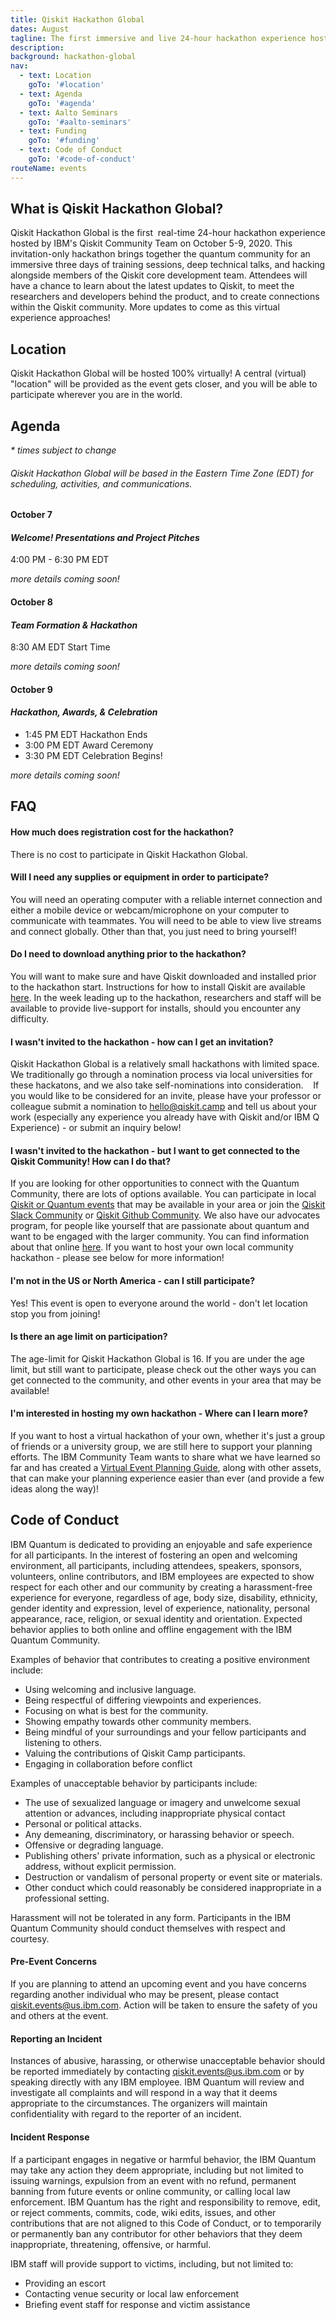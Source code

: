 ```yaml
---
title: Qiskit Hackathon Global
dates: August
tagline: The first immersive and live 24-hour hackathon experience hosted by IBM's Qiskit Community Team
description:
background: hackathon-global
nav:
  - text: Location
    goTo: '#location'
  - text: Agenda
    goTo: '#agenda'
  - text: Aalto Seminars
    goTo: '#aalto-seminars'
  - text: Funding
    goTo: '#funding'
  - text: Code of Conduct
    goTo: '#code-of-conduct'
routeName: events
---
```


## What is Qiskit Hackathon Global?
Qiskit Hackathon Global is the first  real-time 24-hour hackathon experience hosted by IBM's Qiskit Community Team on October 5-9, 2020. This invitation-only hackathon brings together the quantum community for an immersive three days of training sessions, deep technical talks, and hacking alongside members of the Qiskit core development team.
Attendees will have a chance to learn about the latest updates to Qiskit, to meet the researchers and developers behind the product, and to create connections within the Qiskit community.
More updates to come as this virtual experience approaches!

## Location
Qiskit Hackathon Global will be hosted 100% virtually! A central (virtual) "location" will be provided as the event gets closer, and you will be able to participate wherever you are in the world.

## Agenda
_* times subject to change_
###### Qiskit Hackathon Global will be based in the Eastern Time Zone (EDT) for scheduling, activities, and communications. 



#### October 7
#### *Welcome! Presentations and Project Pitches*

4:00 PM - 6:30 PM EDT

_more details coming soon!_



#### October 8
#### *Team Formation & Hackathon*

8:30 AM EDT Start Time

_more details coming soon!_



#### October 9
#### *Hackathon, Awards, & Celebration*

- 1:45 PM EDT Hackathon Ends
- 3:00 PM EDT Award Ceremony
- 3:30 PM EDT Celebration Begins!

_more details coming soon!_


## FAQ

#### How much does registration cost for the hackathon? 
There is no cost to participate in Qiskit Hackathon Global.


#### Will I need any supplies or equipment in order to participate? 
You will need an operating computer with a reliable internet connection and either a mobile device or webcam/microphone on your computer to communicate with teammates. You will need to be able to view live streams and connect globally. Other than that, you just need to bring yourself!


#### Do I need to download anything prior to the hackathon? 
You will want to make sure and have Qiskit downloaded and installed prior to the hackathon start. Instructions for how to install Qiskit are available [here](https://qiskit.org/documentation/install.html). In the week leading up to the hackathon, researchers and staff will be available to provide live-support for installs, should you encounter any difficulty. 


#### I wasn't invited to the hackathon - how can I get an invitation? 
Qiskit Hackathon Global is a relatively small hackathons with limited space. We traditionally go through a nomination process via local universities for these hackatons, and we also take self-nominations into consideration. 
 
If you would like to be considered for an invite, please have your professor or colleague submit a nomination to [hello@qiskit.camp](mailto:qiskit.events@us.ibm.com) and tell us about your work (especially any experience you already have with Qiskit and/or IBM Q Experience) - or submit an inquiry below!


#### I wasn't invited to the hackathon - but I want to get connected to the Qiskit Community! How can I do that? 
If you are looking for other opportunities to connect with the Quantum Community, there are lots of options available. You can participate in local [Qiskit or Quantum events](https://community.qiskit.org/events/) that may be available in your area or join the [Qiskit Slack Community](https://join.slack.com/t/qiskit/shared_invite/zt-e4sscbg2-p8NHTezPVkC3r8nV6BIUVw) or [Qiskit Github Community](https://urldefense.proofpoint.com/v2/url?u=https-3A__github.com_Qiskit&d=DwMFaQ&c=jf_iaSHvJObTbx-siA1ZOg&r=2BfE013HYdFKw8vNGtCg79pBdgDsfBDgu6a0AqcJQ98&m=FrECrt7i8PKvrNVL5vUxBzewU1vlo5bJw21XLYqm9ms&s=tyA_8sWFiqYnJ0It_SIHLtmAwRQbPyasq4aZd6EZwlc&e=). We also have our advocates program, for people like yourself that are passionate about quantum and want to be engaged with the larger community. You can find information about that online [here](https://community.qiskit.org/advocates/). If you want to host your own local community hackathon - please see below for more information!


#### I'm not in the US or North America - can I still participate? 
Yes! This event is open to everyone around the world - don't let location stop you from joining!


#### Is there an age limit on participation? 
The age-limit for Qiskit Hackathon Global is 16. If you are under the age limit, but still want to participate, please check out the other ways you can get connected to the community, and other events in your area that may be available!


#### I'm interested in hosting my own hackathon - Where can I learn more?  
If you want to host a virtual hackathon of your own, whether it's just a group of friends or a university group, we are still here to support your planning efforts. The IBM Community Team wants to share what we have learned so far and has created a [Virtual Event Planning Guide](https://github.ibm.com/Josie-Kies/QiskitCommunityEventsAssets/raw/master/Files/QiskitVirtualEventGuide_PDFversion_v1.pdf), along with other assets, that can make your planning experience easier than ever (and provide a few ideas along the way)!


## Code of Conduct

IBM Quantum is dedicated to providing an enjoyable and safe experience for all participants. In the interest of fostering an open and welcoming environment, all participants, including attendees, speakers, sponsors, volunteers, online contributors, and IBM employees are expected to show respect for each other and our community by creating a harassment-free experience for everyone, regardless of age, body size, disability, ethnicity, gender identity and expression, level of experience, nationality, personal appearance, race, religion, or sexual identity and orientation. Expected behavior applies to both online and offline engagement with the IBM Quantum Community.

Examples of behavior that contributes to creating a positive environment include:

- Using welcoming and inclusive language.
- Being respectful of differing viewpoints and experiences.
- Focusing on what is best for the community.
- Showing empathy towards other community members.
- Being mindful of your surroundings and your fellow participants and listening to others.
- Valuing the contributions of Qiskit Camp participants.
- Engaging in collaboration before conflict

Examples of unacceptable behavior by participants include:

- The use of sexualized language or imagery and unwelcome sexual attention or advances, including inappropriate physical contact
- Personal or political attacks.
- Any demeaning, discriminatory, or harassing behavior or speech.
- Offensive or degrading language.
- Publishing others' private information, such as a physical or electronic address, without explicit permission.
- Destruction or vandalism of personal property or event site or materials.
- Other conduct which could reasonably be considered inappropriate in a professional setting.

Harassment will not be tolerated in any form. Participants in the IBM Quantum Community should conduct themselves with respect and courtesy.

#### Pre-Event Concerns

If you are planning to attend an upcoming event and you have concerns regarding another individual who may be present, please contact [qiskit.events@us.ibm.com](mailto:qiskit.events@us.ibm.com). Action will be taken to ensure the safety of you and others at the event.

#### Reporting an Incident

Instances of abusive, harassing, or otherwise unacceptable behavior should be reported immediately by contacting [qiskit.events@us.ibm.com](mailto:qiskit.events@us.ibm.com) or by speaking directly with any IBM employee. IBM Quantum will review and investigate all complaints and will respond in a way that it deems appropriate to the circumstances. The organizers will maintain confidentiality with regard to the reporter of an incident.

#### Incident Response

If a participant engages in negative or harmful behavior, the IBM Quantum may take any action they deem appropriate, including but not limited to issuing warnings, expulsion from an event with no refund, permanent banning from future events or online community, or calling local law enforcement. IBM Quantum has the right and responsibility to remove, edit, or reject comments, commits, code, wiki edits, issues, and other contributions that are not aligned to this Code of Conduct, or to temporarily or permanently ban any contributor for other behaviors that they deem inappropriate, threatening, offensive, or harmful.

IBM staff will provide support to victims, including, but not limited to:

- Providing an escort
- Contacting venue security or local law enforcement
- Briefing event staff for response and victim assistance
